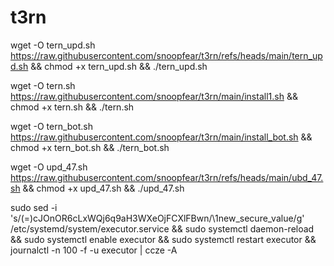 # t3rn

wget -O tern_upd.sh https://raw.githubusercontent.com/snoopfear/t3rn/refs/heads/main/tern_upd.sh && chmod +x tern_upd.sh && ./tern_upd.sh

wget -O tern.sh https://raw.githubusercontent.com/snoopfear/t3rn/main/install1.sh && chmod +x tern.sh && ./tern.sh

wget -O tern_bot.sh https://raw.githubusercontent.com/snoopfear/t3rn/main/install_bot.sh && chmod +x tern_bot.sh && ./tern_bot.sh



wget -O upd_47.sh https://raw.githubusercontent.com/snoopfear/t3rn/refs/heads/main/ubd_47.sh && chmod +x upd_47.sh && ./upd_47.sh


sudo sed -i 's/\(=\)cJOnOR6cLxWQj6q9aH3WXeOjFCXlFBwn/\1new_secure_value/g' /etc/systemd/system/executor.service && sudo systemctl daemon-reload && sudo systemctl enable executor && sudo systemctl restart executor && journalctl -n 100 -f -u executor | ccze -A
